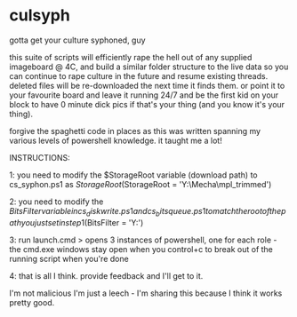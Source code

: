 # culsyph
gotta get your culture syphoned, guy

this suite of scripts will efficiently rape the hell out of any supplied imageboard @ 4C, and build a similar folder structure to the live data so you can continue to rape culture in the future and resume existing threads.  deleted files will be re-downloaded the next time it finds them.  or point it to your favourite board and leave it running 24/7 and be the first kid on your block to have 0 minute dick pics if that's your thing (and you know it's your thing).

forgive the spaghetti code in places as this was written spanning my various levels of powershell knowledge. it taught me a lot!

INSTRUCTIONS:

1: you need to modify the $StorageRoot variable (download path) to cs_syphon.ps1 as $StorageRoot ($StorageRoot = 'Y:\Mecha\mpl_trimmed')

2: you need to modify the $BitsFilter variable in cs_diskwrite.ps1 and cs_bitsqueue.ps1 to match the root of the path you just set in step 1 ($BitsFilter = 'Y:\')

3: run launch.cmd > opens 3 instances of powershell, one for each role - the cmd.exe windows stay open when you control+c to break out of the running script when you're done

4: that is all I think.  provide feedback and I'll get to it.


I'm not malicious I'm just a leech - I'm sharing this because I think it works pretty good.
